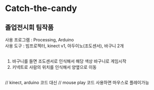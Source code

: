 # Catch-the-candy
## 졸업전시회 팀작품
사용 프로그램 : Processing, Arduino <br>
사용 도구 : 빔프로젝터, kinect v1, 아두이노(조도센서), 바구니 2개 <br>
<br>
1. 바구니를 들면 조도센서로 인식해서 해당 색상 바구니로 게임시작
2. 키넥트로 사람의 위치를 인식해서 양옆으로 이동 
<br>
// kinect, arduino 코드 대신 // mouse play 코드 사용하면 마우스로 플레이가능

